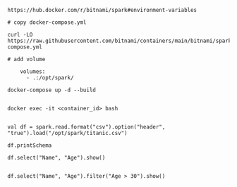 ```text
https://hub.docker.com/r/bitnami/spark#environment-variables

```

```text
# copy docker-compose.yml
```

```shell
curl -LO https://raw.githubusercontent.com/bitnami/containers/main/bitnami/spark/docker-compose.yml
```

```text
# add volume

    volumes:
      - .:/opt/spark/
```

```shell
docker-compose up -d --build
```

```shell

docker exec -it <container_id> bash
```

```shell

val df = spark.read.format("csv").option("header", "true").load("/opt/spark/titanic.csv")

```

```shell
df.printSchema
```

```shell
df.select("Name", "Age").show()

```

```shell

df.select("Name", "Age").filter("Age > 30").show()
```


